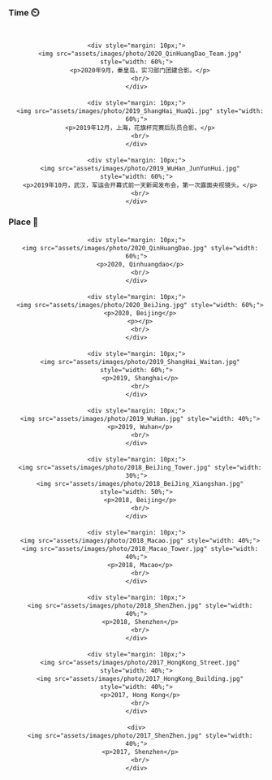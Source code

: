 ### Time ⏲️

<div class="post-container" style="padding-top: 10px;">
  <div style="text-align: center;">

    <div style="margin: 10px;">
      <img src="assets/images/photo/2020_QinHuangDao_Team.jpg" style="width: 60%;">
      <p>2020年9月，秦皇岛，实习部门团建合影。</p>
      <br/>
    </div>

    <div style="margin: 10px;">
      <img src="assets/images/photo/2019_ShangHai_HuaQi.jpg" style="width: 60%;">
      <p>2019年12月，上海，花旗杯完赛后队员合影。</p>
      <br/>
    </div>

    <div style="margin: 10px;">
      <img src="assets/images/photo/2019_WuHan_JunYunHui.jpg" style="width: 60%;">
      <p>2019年10月，武汉，军运会开幕式前一天新闻发布会，第一次露面央视镜头。</p>
      <br/>
    </div>

  </div>

### Place 📍

  <div style="text-align: center;">

    <div style="margin: 10px;">
      <img src="assets/images/photo/2020_QinHuangDao.jpg" style="width: 60%;">
      <p>2020, Qinhuangdao</p>
      <br/>
    </div>

    <div style="margin: 10px;">
      <img src="assets/images/photo/2020_BeiJing.jpg" style="width: 60%;">
      <p>2020, Beijing</p>
      <p></p>
      <br/>
    </div>

    <div style="margin: 10px;">
      <img src="assets/images/photo/2019_ShangHai_Waitan.jpg" style="width: 60%;">
      <p>2019, Shanghai</p>
      <br/>
    </div>
    
    <div style="margin: 10px;">
      <img src="assets/images/photo/2019_WuHan.jpg" style="width: 40%;">
      <p>2019, Wuhan</p>
      <br/>
    </div>
    
    <div style="margin: 10px;">
      <img src="assets/images/photo/2018_BeiJing_Tower.jpg" style="width: 30%;">
      <img src="assets/images/photo/2018_BeiJing_Xiangshan.jpg" style="width: 50%;">
      <p>2018, Beijing</p>
      <br/>
    </div>

    <div style="margin: 10px;">
      <img src="assets/images/photo/2018_Macao.jpg" style="width: 40%;">
      <img src="assets/images/photo/2018_Macao_Tower.jpg" style="width: 40%;">
      <p>2018, Macao</p>
      <br/>
    </div>
    
    <div style="margin: 10px;">
      <img src="assets/images/photo/2018_ShenZhen.jpg" style="width: 40%;">
      <p>2018, Shenzhen</p>
      <br/>
    </div>
    
    <div style="margin: 10px;">
      <img src="assets/images/photo/2017_HongKong_Street.jpg" style="width: 40%;">
      <img src="assets/images/photo/2017_HongKong_Building.jpg" style="width: 40%;">
      <p>2017, Hong Kong</p>
      <br/>
    </div>

    <div>
      <img src="assets/images/photo/2017_ShenZhen.jpg" style="width: 40%;">
      <p>2017, Shenzhen</p>
      <br/>
    </div>
    
  </div>
   
</div>